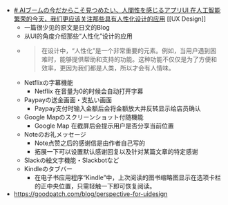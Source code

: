- [# AIブームの今だからこそ見つめたい、人間性を感じるアプリUI  在人工智能繁荣的今天，我们更应该关注那些具有人性化设计的应用](https://goodpatch.com/blog/2023-05-humanity-in-app-ui) [[UX Design]]
	- 一篇很少见的原文是日文的Blog
	- 从UI的角度介绍那些“人性化”设计的应用
	- >在设计中，“人性化”是一个非常重要的元素。例如，当用户遇到困难时，能够提供帮助和支持的功能。这种功能不仅仅是为了方便和效率，更因为我们都是人类，所以才会有人情味。
	- Netflixの字幕機能
		- Netflix 在音量为0的时候会自动打开字幕
	- Paypayの送金画面・支払い画面
		- Paypay支付时输入金额后会将金额放大并反转显示给店员确认
	- Google Mapのスクリーンショット付随機能
		- Google Map 在截屏后会提示用户是否分享当前位置
	- Noteのお礼メッセージ
		- Note点赞之后的感谢信是由作者自己写的
		- 拓展一下可以设置默认感谢回复以及针对某篇文章的特定感谢
	- Slackの絵文字機能・Slackbotなど
	- Kindleのタブバー
		- 在电子书应用程序“Kindle”中，上次阅读的图书缩略图显示在选项卡栏的正中央位置，只需轻触一下即可恢复阅读。
- https://goodpatch.com/blog/perspective-for-uidesign